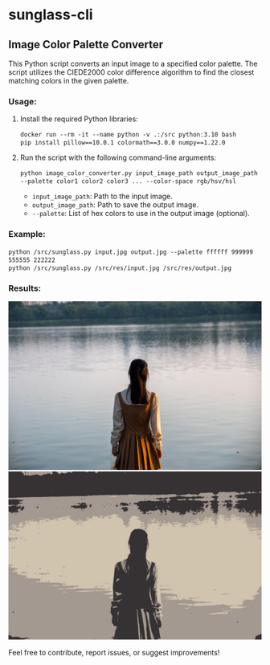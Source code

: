 # sunglass-cli

## Image Color Palette Converter

This Python script converts an input image to a specified color palette. The script utilizes the CIEDE2000 color difference algorithm to find the closest matching colors in the given palette.

### Usage:
1. Install the required Python libraries:
   ```
   docker run --rm -it --name python -v .:/src python:3.10 bash
   pip install pillow==10.0.1 colormath==3.0.0 numpy==1.22.0
   ```

2. Run the script with the following command-line arguments:
   ```
   python image_color_converter.py input_image_path output_image_path --palette color1 color2 color3 ... --color-space rgb/hsv/hsl
   ```
   - `input_image_path`: Path to the input image.
   - `output_image_path`: Path to save the output image.
   - `--palette`: List of hex colors to use in the output image (optional).

### Example:
```
python /src/sunglass.py input.jpg output.jpg --palette ffffff 999999 555555 222222
python /src/sunglass.py /src/res/input.jpg /src/res/output.jpg
```

### Results:

![这是图片](./res/input.jpg "girl lake input")
![这是图片](./res/output.jpg "girl lake output")

Feel free to contribute, report issues, or suggest improvements!